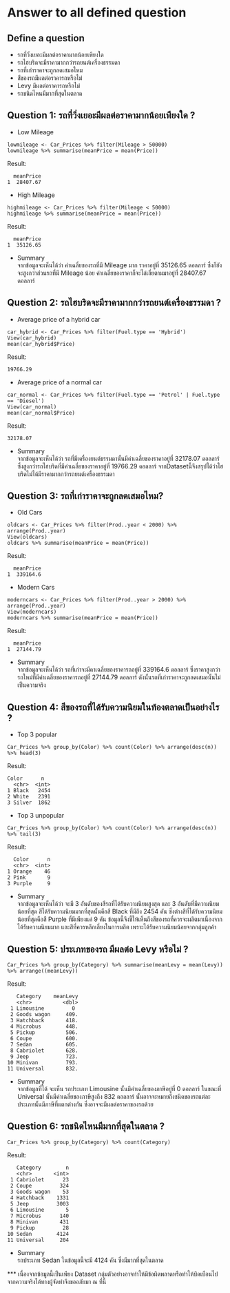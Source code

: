 # Answer to all defined question
## Define a question
- รถที่วิ่งเยอะมีผลต่อราคามากน้อยเพียงใด
- รถไฮบริดจะมีราคามากกว่ารถยนต์เครื่องธรรมดา
- รถที่เก่าราคาจะถูกลดเสมอไหม
- สีของรถมีผลต่อราคารถหรือไม่
- Levy มีผลต่อราคารถหรือไม่
- รถชนิดไหนมีมากที่สุดในตลาด
## Question 1: รถที่วิ่งเยอะมีผลต่อราคามากน้อยเพียงใด ?
- Low Mileage 
```
lowmileage <- Car_Prices %>% filter(Mileage > 50000)
lowmileage %>% summarise(meanPrice = mean(Price))
```
Result:
```
  meanPrice
1  28407.67
```
- High Mileage 
```
highmileage <- Car_Prices %>% filter(Mileage < 50000)
highmileage %>% summarise(meanPrice = mean(Price))
```
Result:
```
  meanPrice
1  35126.65
```
- Summary <br>
จากข้อมูลจะเห็นได้ว่า ค่าเฉลี่ยของรถที่มี Mileage มาก ราคาอยู่ที่ 35126.65 ดอลลาร์ ซึ่งก็ยังจะสูงกว่าส่วนรถที่มี  Mileage น้อย ค่าเฉลี่ยของราคาก็จะไล่เลี่ยตามมาอยู่ที่ 28407.67 ดอลลาร์
## Question 2: รถไฮบริดจะมีราคามากกว่ารถยนต์เครื่องธรรมดา ?
- Average price of a hybrid car
```
car_hybrid <- Car_Prices %>% filter(Fuel.type == 'Hybrid')
View(car_hybrid)
mean(car_hybrid$Price)
```
Result:
```
19766.29
```
- Average price of a normal car
```
car_normal <- Car_Prices %>% filter(Fuel.type == 'Petrol' | Fuel.type == 'Diesel')
View(car_normal)
mean(car_normal$Price)
```
Result:
```
32178.07
```
- Summary <br>
จากข้อมูลจะเห็นได้ว่า รถที่มีเครื่องยนต์ธรรมดานั้นมีค่าเฉลี่ยของราคาอยู่ที่ 32178.07 ดอลลาร์ ซึ่งสูงกว่ารถไฮบริดที่มีค่าเฉลี่ยของราคาอยู่ที่ 19766.29 ดอลลาร์ จากDatasetนี้จึงสรุปได้ว่าไฮบริดไม่ได้มีราคามากกว่ารถยนต์เครื่องธรรมดา 
## Question 3: รถที่เก่าราคาจะถูกลดเสมอไหม?
- Old Cars
```
oldcars <- Car_Prices %>% filter(Prod..year < 2000) %>% arrange(Prod..year)
View(oldcars)
oldcars %>% summarise(meanPrice = mean(Price))
```
Result:
```
  meanPrice
1  339164.6
```
- Modern Cars
```
moderncars <- Car_Prices %>% filter(Prod..year > 2000) %>% arrange(Prod..year)
View(moderncars)
moderncars %>% summarise(meanPrice = mean(Price))
```
Result:
```
  meanPrice
1  27144.79
```
- Summary <br>
จากข้อมูลจะเห็นได้ว่า รถที่เก่าจะมีคาเฉลี่ยของราคารถอยู่ที่ 339164.6 ดอลลาร์ ซึ่งราคาสูงกว่ารถใหม่ที่มีค่าเฉลี่ยของราคารถอยู่ที่ 27144.79 ดอลลาร์ ดังนั้นรถที่เก่าราคาจะถูกลดเสมอนั้นไม่เป็นความจริง
## Question 4: สีของรถที่ได้รับความนิยมในท้องตลาดเป็นอย่างไร ?
- Top 3 popular
```
Car_Prices %>% group_by(Color) %>% count(Color) %>% arrange(desc(n)) %>% head(3)
```
Result:
``` 
Color      n
  <chr>  <int>
1 Black   2454
2 White   2391
3 Silver  1862
```
- Top 3 unpopular
```
Car_Prices %>% group_by(Color) %>% count(Color) %>% arrange(desc(n)) %>% tail(3)
```
Result:
```  
  Color      n
  <chr>  <int>
1 Orange    46
2 Pink       9
3 Purple     9
```
- Summary <br>
จากข้อมูลจะเห็นได้ว่า จะมี 3 อันดับของสีรถที่ได้รับความนิยมสูงสุด และ 3 อันดับที่มีความนิยมน้อยที่สุด สีได้รับความนิยมมากที่สุดนั้นคือสี Black ที่มีถึง 2454 คัน ซึ่งต่างสีที่ได้รับความนิยมน้อยที่สุดคือสี Purple ที่มีเพียงแค่ 9 คัน ข้อมูลนี้จึงชี้ให้เห็นถึงสีของรถที่ควรจะผลิตมาเนื่องจากได้รับความนิยมมาก และสีที่ควรหลีกเลี่ยงในการผลิต เพราะได้รับความนิยมน้อยจากกลุ่มลูกค้า

## Question 5: ประเภทของรถ มีผลต่อ Levy หรือไม่ ?
```
Car_Prices %>% group_by(Category) %>% summarise(meanLevy = mean(Levy)) %>% arrange((meanLevy))
```
Result:
```
   Category    meanLevy
   <chr>          <dbl>
 1 Limousine         0 
 2 Goods wagon     409.
 3 Hatchback       418.
 4 Microbus        448.
 5 Pickup          506.
 6 Coupe           600.
 7 Sedan           605.
 8 Cabriolet       628.
 9 Jeep            723.
10 Minivan         793.
11 Universal       832.
```
- Summary <br>
จากข้อมูลที่ได้ จะเห็น รถประเภท Limousine นั้นมีค่าเฉลี่ยของภาษีอยู่ที่ 0 ดอลลาร์ ในขณะที่ Universal นั้นมีค่าเฉลี่ยของภาษีสูงถึง 832 ดอลลาร์ นั้นอาจจะหมายถึงชนิดของรถแต่ละประเภทนั้นมีภาษีที่แตกต่างกัน ซึ่งอาจจะมีผลต่อราคาของรถด้วย 
## Question 6: รถชนิดไหนมีมากที่สุดในตลาด ?
```
Car_Prices %>% group_by(Category) %>% count(Category)
```
Result:
```
   Category        n
   <chr>       <int>
 1 Cabriolet      23
 2 Coupe         324
 3 Goods wagon    53
 4 Hatchback    1331
 5 Jeep         3003
 6 Limousine       5
 7 Microbus      140
 8 Minivan       431
 9 Pickup         28
10 Sedan        4124
11 Universal     204
```
- Summary <br>
รถประเภท Sedan ในข้อมูลนี้จะมี 4124 คัน ซึ่งมีมากที่สุดในตลาด

*** เนื่องจากข้อมูลนี้เป็นเพียง Dataset กลุ่มตัวอย่างอาจทำให้มีข้อผิดพลาดหรือทำให้บิดเบือนไปจากความจริงได้ทางผู้จัดทำจึงขออภัยมา ณ ที่นี้

